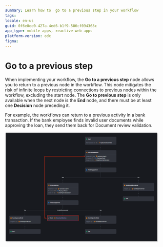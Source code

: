```yaml
---
summary: Learn how to  go to a previous step in your workflow
tags:
locale: en-us
guid: 0f6e0ee0-427a-4ed6-b1f9-506cf094363c
app_type: mobile apps, reactive web apps
platform-version: odc
figma:
---
```


# Go to a previous step

When implementing your workflow, the **Go to a previous step** node allows you to return to a previous node in the workflow. This node mitigates the risk of infinite loops by restricting connections to previous nodes within the workflow, excluding the start node. The **Go to previous step** is only available when the next node is the **End** node, and there must be at least one **Decision** node preceding it.

For example, the workflows can return to a previous activity in a bank transaction. If the bank employee finds invalid user documents while approving the loan, they send them back for Document review validation.

![Screenshot of the ODC Portal with Go to previous step for banking example](images/go-to-previous-step-workflow-pl.png "ODC Portal Banking example")

